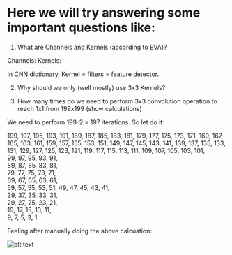 # Here we will try answering some important questions like:

1. What are Channels and Kernels (according to EVA)?

Channels: 
Kernels:

In CNN dictionary, Kernel = filters = feature detector.

2. Why should we only (well mostly) use 3x3 Kernels?



3. How many times do we need to perform 3x3 convolution operation to reach 1x1 from 199x199 (show calculations)

We need to perform 199-2 = 197 iterations. So let do it:

199, 197, 195, 193, 191, 
189, 187, 185, 183, 181, 
179, 177, 175, 173, 171, 
169, 167, 165, 163, 161, 
159, 157, 155, 153, 151, 
149, 147, 145, 143, 141, 
139, 137, 135, 133, 131, 
129, 127, 125, 123, 121, 
119, 117, 115, 113, 111, 
109, 107, 105, 103, 101,  
 99,  97,  95,  93,  91,  
 89,  87,  85,  83,  81,  
 79,  77,  75,  73,  71,  
 69,  67,  65,  63,  61,  
 59,  57,  55,  53,  51, 
 49,  47,  45,  43,  41,  
 39,  37,  35,  33,  31,  
 29,  27,  25,  23,  21,  
 19,  17,  15,  13,  11,   
 9,   7,   5,   3,   1
 


Feeling after manually doing the above calcuation:
 


 
![alt text](https://media.giphy.com/media/FoH28ucxZFJZu/giphy.gif)

